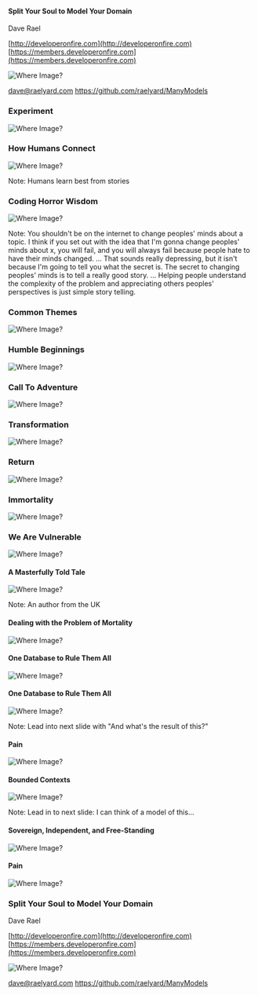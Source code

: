 #### Split Your Soul to Model Your Domain

Dave Rael

[http://developeronfire.com](http://developeronfire.com)
[https://members.developeronfire.com](https://members.developeronfire.com)

![Where Image?](images/developeronfire.png)

dave@raelyard.com
https://github.com/raelyard/ManyModels


### Experiment

![Where Image?](images/experiment.jpg)


### How Humans Connect

![Where Image?](images/cain-abel.jpg)

Note:
Humans learn best from stories


### Coding Horror Wisdom

![Where Image?](images/jeff-atwood.jpg)

Note:
You shouldn't be on the internet to change peoples' minds about a topic. I think if you set out with the idea that I'm gonna change peoples' minds about x, you will fail, and you will always fail because people hate to have their minds changed.
... That sounds really depressing, but it isn't because I'm going to tell you what the secret is. The secret to changing peoples' minds is to tell a really good story.
... Helping people understand the complexity of the problem and appreciating others peoples' perspectives is just simple story telling.


### Common Themes

![Where Image?](images/heros-journey.jpg)


### Humble Beginnings

![Where Image?](images/hobbit-hole.jpg)


### Call To Adventure

![Where Image?](images/home-destroyed.jpg)


### Transformation

![Where Image?](images/transformation.png)


### Return

![Where Image?](images/return.jpg)


### Immortality

![Where Image?](images/whitby-abbey.jpg)


### We Are Vulnerable

![Where Image?](images/vulnerable.jpg)


#### A Masterfully Told Tale

![Where Image?](images/hogwarts.jpg)

Note:
An author from the UK


#### Dealing with the Problem of Mortality

![Where Image?](images/horcrux.jpg)


#### One Database to Rule Them All

![Where Image?](images/one-ring.jpg)


#### One Database to Rule Them All

![Where Image?](images/customers-table.jpg)

Note:
Lead into next slide with "And what's the result of this?"


#### Pain

![Where Image?](images/clubber.jpg)


#### Bounded Contexts

![Where Image?](images/domain-driven-design.jpg)

Note:
Lead in to next slide:
I can think of a model of this...


#### Sovereign, Independent, and Free-Standing

![Where Image?](images/united-states.png)


#### Pain

![Where Image?](images/clubber.jpg)


### Split Your Soul to Model Your Domain

Dave Rael

[http://developeronfire.com](http://developeronfire.com)
[https://members.developeronfire.com](https://members.developeronfire.com)

![Where Image?](images/developeronfire.png)

dave@raelyard.com
https://github.com/raelyard/ManyModels
